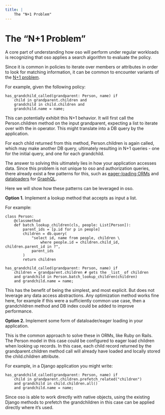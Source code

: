 ```yaml
---
title: |
    The "N+1 Problem"
---
```


# The “N+1 Problem”

A core part of understanding how oso will perform under regular
workloads is recognizing that oso applies a search algorithm to
evaluate the policy.

Since it is common in policies to iterate over members or attributes
in order to look for matching information, it can be common to encounter
variants of the
[N+1 problem](https://medium.com/@bretdoucette/n-1-queries-and-how-to-avoid-them-a12f02345be5).

For example, given the following policy:

```
has_grandchild_called(grandparent: Person, name) if
    child in grandparent.children and
    grandchild in child.children and
    grandchild.name = name;
```

This can potentially exhibit this N+1 behavior. It will first call
the Person.children method on the input grandparent, expecting a
list to iterate over with the in operator. This might translate
into a DB query by the application.

For each child returned from this method, Person.children is again
called, which may make another DB query, ultimately resulting in N+1
queries - one for the initial query, and one for each grandchild.

The answer to solving this ultimately lies in how your application accesses
data. Since this problem is not unique to oso and authorization queries,
there already exist a few patterns for this, such as [eager-loading ORMs](https://guides.rubyonrails.org/active_record_querying.html#eager-loading-associations)
and [dataloaders](https://github.com/graphql/dataloader) for [GraphQL](https://github.com/Shopify/graphql-batch).

Here we will show how these patterns can be leveraged in oso.

**Option 1.**  Implement a lookup method that accepts as input a list.

For example:

```
class Person:
    @classmethod
    def batch_lookup_children(cls, people: List[Person]):
        parent_ids = [p.id for p in people]
        children = db.query(
            "select id, name from people, children \
                where people.id = children.child_id, children.parent_id in ?",
            parent_ids
        )
        return children
```

```
has_grandchild_called(grandparent: Person, name) if
    children = grandparent.children # gets the _list_ of children
    and grandchild in Person.batch_lookup_children(children)
    and grandchild.name = name;
```

This has the benefit of being the simplest, and most explicit. But does not
leverage any data access abstractions. Any optimization method works fine here,
for example if this were a sufficiently common use case, then a grandchildren
method and DB index could be added to improve performance.

**Option 2.** Implement some form of dataloader/eager loading in your application.

This is the common approach to solve these in ORMs, like Ruby on Rails.
The Person model in this case could be configured to eager load children
when looking up records. In this case, each child record returned
by the grandparent.children method call will already have loaded and
locally stored the child.children attribute.

For example, in a Django application you might write:

```
has_grandchild_called(grandparent: Person, name) if
    child in grandparent.children.prefetch_related("children")
    and grandchild in child.children.all()
    and grandchild.name = name;
```

Since oso is able to work directly with native objects, using the
existing Django methods to prefetch the grandchildren in this case
can be applied directly where it’s used.
